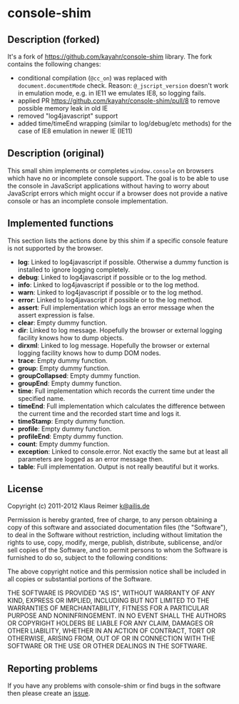 console-shim
============

Description (forked)
-----------
It's a fork of https://github.com/kayahr/console-shim library.
The fork contains the following changes:
- conditional compilation (`@cc_on`) was replaced with `document.documentMode` check.
  Reason: `@_jscript_version` doesn't work in emulation mode, e.g. in IE11 we emulates IE8, so logging fails.
- applied PR https://github.com/kayahr/console-shim/pull/8 to remove possible memory leak in old IE
- removed "log4javascript" support
- added time/timeEnd wrapping (similar to log/debug/etc methods) for the case of IE8 emulation in newer IE (IE11)

Description (original)
-----------

This small shim implements or completes `window.console` on browsers which
have no or incomplete console support.  The goal is to be able to use the
console in JavaScript applications without having to worry about JavaScript
errors which might occur if a browser does not provide a native console or
has an incomplete console implementation. 


Implemented functions
---------------------

This section lists the actions done by this shim if a specific console
feature is not supported by the browser.

* **log**: Linked to log4javascript if possible. Otherwise a dummy function is
  installed to ignore logging completely.
* **debug**: Linked to log4javascript if possible or to the log method.
* **info**: Linked to log4javascript if possible or to the log method.
* **warn**: Linked to log4javascript if possible or to the log method.
* **error**: Linked to log4javascript if possible or to the log method.
* **assert**: Full implementation which logs an error message when the assert 
  expression is false.
* **clear**: Empty dummy function.
* **dir**: Linked to log message. Hopefully the browser or external logging
  facility knows how to dump objects.
* **dirxml**: Linked to log message. Hopefully the browser or external logging
  facility knows how to dump DOM nodes.
* **trace**: Empty dummy function.
* **group**: Empty dummy function.
* **groupCollapsed**: Empty dummy function.
* **groupEnd**: Empty dummy function.
* **time**: Full implementation which records the current time under the
  specified name.
* **timeEnd**: Full implementation which calculates the difference between
  the current time and the recorded start time and logs it.
* **timeStamp**: Empty dummy function.
* **profile**: Empty dummy function.
* **profileEnd**: Empty dummy function.
* **count**: Empty dummy function.
* **exception**: Linked to console.error. Not exactly the same but at least
  all parameters are logged as an error message then.
* **table**: Full implementation. Output is not really beautiful but it
  works.

License
-------

Copyright (c) 2011-2012 Klaus Reimer <k@ailis.de>

Permission is hereby granted, free of charge, to any person obtaining a
copy of this software and associated documentation files (the "Software"),
to deal in the Software without restriction, including without limitation
the rights to use, copy, modify, merge, publish, distribute, sublicense,
and/or sell copies of the Software, and to permit persons to whom the
Software is furnished to do so, subject to the following conditions:

The above copyright notice and this permission notice shall be included in
all copies or substantial portions of the Software.

THE SOFTWARE IS PROVIDED "AS IS", WITHOUT WARRANTY OF ANY KIND, EXPRESS OR
IMPLIED, INCLUDING BUT NOT LIMITED TO THE WARRANTIES OF MERCHANTABILITY,
FITNESS FOR A PARTICULAR PURPOSE AND NONINFRINGEMENT. IN NO EVENT SHALL THE
AUTHORS OR COPYRIGHT HOLDERS BE LIABLE FOR ANY CLAIM, DAMAGES OR OTHER
LIABILITY, WHETHER IN AN ACTION OF CONTRACT, TORT OR OTHERWISE, ARISING
FROM, OUT OF OR IN CONNECTION WITH THE SOFTWARE OR THE USE OR OTHER
DEALINGS IN THE SOFTWARE.


Reporting problems
------------------

If you have any problems with console-shim or find bugs in the
software then please create an
[issue](https://github.com/kayahr/console-shim/issues).
